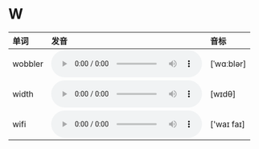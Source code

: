 
# W

| 单词  | 发音 | 音标 |
| :-- | :-- | :-- |
| wobbler | <audio src="/public/audio/wobbler.mp3" controls="controls" controlslist="nodownload"></audio> | [ˈwɑːblər] |
| width | <audio src="/public/audio/width.mp3" controls="controls" controlslist="nodownload"></audio> | [wɪdθ] |
| wifi | <audio src="/public/audio/wifi.mp3" controls="controls" controlslist="nodownload"></audio> | ['waɪ faɪ] |
